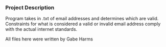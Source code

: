 ### Project Description
Program takes in .txt of email addresses and determines which are valid. Constraints for what is considered a valid
or invalid email address comply with the actual internet standards.

All files here were written by Gabe Harms

